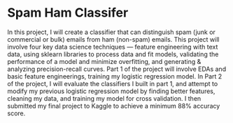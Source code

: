 # Spam Ham Classifer
In this project, I will create a classifier that can distinguish spam (junk or commercial or bulk) emails from ham (non-spam) emails. This project will involve four key data science techniques — feature engineering with text data, using sklearn libraries to process data and fit models, validating the performance of a model and minimize overfitting, and generating &amp; analyzing precision-recall curves. Part 1 of the project will involve EDAs and basic feature engineerings, training my logistic regression model. In Part 2 of the project, I will evaluate the classifiers I built in part 1, and attempt to modify my previous logistic regression model by finding better features, cleaning my data, and training my model for cross validation. I then submitted my final project to Kaggle to achieve a minimum 88% accuracy score.
